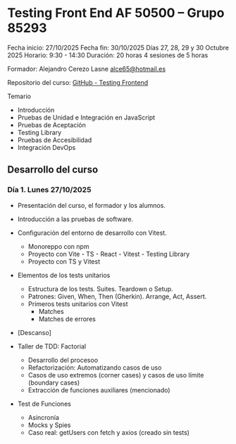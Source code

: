 # Testing Front End AF 50500 – Grupo 85293

Fecha inicio: 27/10/2025
Fecha fin: 30/10/2025
Días 27, 28, 29 y 30 Octubre 2025
Horario: 9:30 - 14:30
Duración: 20 horas 4 sesiones de 5 horas

Formador: Alejandro Cerezo Lasne
<alce65@hotmail.es>

Repositorio del curso: [GitHub - Testing Frontend](https://github.com/IconoTC/Testing-Front-End-AF-50500-Grupo-85293)

Temario

- Introducción
- Pruebas de Unidad e Integración en JavaScript
- Pruebas de Aceptación
- Testing Library
- Pruebas de Accesibilidad
- Integración DevOps

## Desarrollo del curso

### Día 1. Lunes 27/10/2025

- Presentación del curso, el formador y los alumnos.
- Introducción a las pruebas de software.
- Configuración del entorno de desarrollo con Vitest.
  - Monoreppo con npm
  - Proyecto con Vite - TS - React - Vitest - Testing Library
  - Proyecto con TS y Vitest
- Elementos de los tests unitarios

  - Estructura de los tests. Suites. Teardown o Setup.
  - Patrones: Given, When, Then (Gherkin). Arrange, Act, Assert.
  - Primeros tests unitarios con Vitest
    - Matches
    - Matches de errores

- [Descanso]

- Taller de TDD: Factorial
  - Desarrollo del procesoo
  - Refactorización: Automatizando casos de uso
  - Casos de uso extremos (corner cases) y casos de uso límite (boundary cases)
  - Extracción de funciones auxiliares (mencionado)
- Test de Funciones
  - Asincronía
  - Mocks y Spies
  - Caso real: getUsers con fetch y axios (creado sin tests)

<!--
### Día 2. Martes 28/10/2025

- Test de Funciones (continuación)
  - Testeando getUsers con fetch y axios
  - Spies en Vitest
- Tests de Clases
  - Interfaces
  - Capa repositorio
  - Capa servicio estado

[Descanso]

- Tests de Componentes con Testing Library

-->
